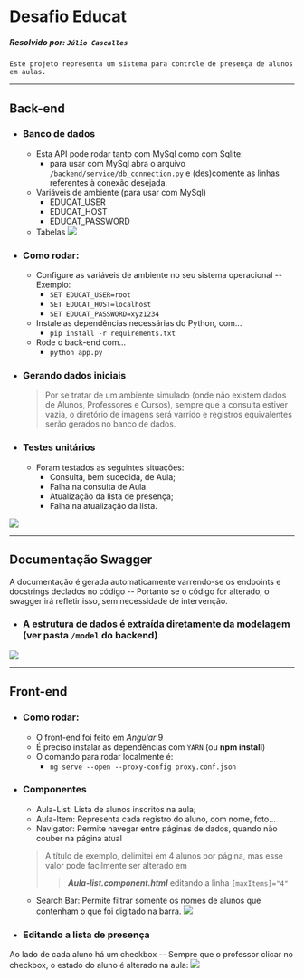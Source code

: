 # Desafio Educat

##### Resolvido por: `Júlio Cascalles`

```
Este projeto representa um sistema para controle de presença de alunos em aulas.
```

---
## Back-end

* ### Banco de dados
    * Esta API pode rodar tanto com MySql como com Sqlite:
        - para usar com MySql abra o arquivo `/backend/service/db_connection.py` e (des)comente as linhas referentes à conexão desejada.
    * Variáveis de ambiente (para usar com MySql)
        - EDUCAT_USER
        - EDUCAT_HOST
        - EDUCAT_PASSWORD
    * Tabelas
![](./doc/banco_de_dados.png)
* ### Como rodar:
    * Configure as variáveis de ambiente no seu sistema operacional -- Exemplo:
        - `SET EDUCAT_USER=root`
        - `SET EDUCAT_HOST=localhost`
        - `SET EDUCAT_PASSWORD=xyz1234`
    * Instale as dependências necessárias do Python, com...
        - `pip install -r requirements.txt`
    * Rode o back-end com...
        - `python app.py`
* ### Gerando dados iniciais
    >Por se tratar de um ambiente simulado (onde não existem dados de Alunos, Professores e Cursos), sempre que a consulta estiver vazia, o diretório de imagens será varrido e registros equivalentes serão gerados no banco de dados.
* ### Testes unitários
    * Foram testados as seguintes situações:
        - Consulta, bem sucedida, de Aula;
        - Falha na consulta de Aula.
        - Atualização da lista de presença;
        - Falha na atualização da lista.

![](./doc/testes_unitarios.png)

---

## Documentação Swagger
A documentação é gerada automaticamente varrendo-se os endpoints e docstrings declados no código -- Portanto se o código for alterado, o swagger irá refletir isso, sem necessidade de intervenção.
* ### A estrutura de dados é extraída diretamente da modelagem (ver pasta `/model` do backend)
![](./doc/swagger.png)


---
## Front-end
* ### Como rodar:
    - O front-end foi feito em _Angular_ 9
    - É preciso instalar as dependências com `YARN` (ou **npm install**)
    - O comando para rodar localmente é:
        - `ng serve --open --proxy-config proxy.conf.json`

* ### Componentes
    * Aula-List: Lista de alunos inscritos na aula;
    * Aula-Item: Representa cada registro do aluno, com nome, foto...
    * Navigator: Permite navegar entre páginas de dados, quando não couber na página atual
    > A título de exemplo, delimitei em 4 alunos por página, mas esse valor pode facilmente ser alterado em 
    >>**_Aula-list.component.html_** editando a linha `[maxItems]="4"`
    * Search Bar: Permite filtrar somente os nomes de alunos que contenham o que foi digitado na barra.
    ![](./doc/pesquisa_aluno.png)


* ### Editando a lista de presença
Ao lado de cada aluno há um checkbox -- Sempre que o professor clicar no checkbox, o estado do aluno é alterado na aula:
![](./doc/lista_presenca.png)
